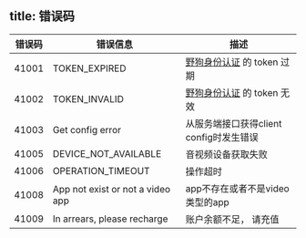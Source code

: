 
title: 错误码
---

| 错误码 | 错误信息                       | 描述                                                 |
| ----- | ----------------------------- | --------------------------------------------------- |
| 41001 | TOKEN_EXPIRED                 | [野狗身份认证](/auth/Web/index.html) 的 token 过期 |
| 41002 | TOKEN_INVALID                 | [野狗身份认证](/auth/Web/index.html) 的 token 无效 |
| 41003 | Get config error              | 从服务端接口获得client config时发生错误                    |
| 41005 | DEVICE_NOT_AVAILABLE          | 音视频设备获取失败                                     |
| 41006 | OPERATION_TIMEOUT             | 操作超时                                              |
| 41008 | App not exist or not a video app       | app不存在或者不是video类型的app                                    |
| 41009 | In arrears, please recharge            | 账户余额不足， 请充值                                              |